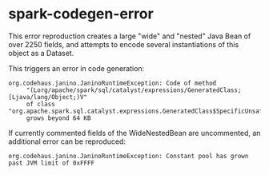 # spark-codegen-error

This error reproduction creates a large "wide" and "nested" Java Bean of over 2250 fields, and attempts to encode several instantiations of this object as a Dataset<WideNestedBean>.

This triggers an error in code generation: 
```
org.codehaus.janino.JaninoRuntimeException: Code of method
     "(Lorg/apache/spark/sql/catalyst/expressions/GeneratedClass;[Ljava/lang/Object;)V"
     of class "org.apache.spark.sql.catalyst.expressions.GeneratedClass$SpecificUnsafeProjection"
     grows beyond 64 KB
```

If currently commented fields of the WideNestedBean are uncommented, an additional error can be reproduced:
```
org.codehaus.janino.JaninoRuntimeException: Constant pool has grown past JVM limit of 0xFFFF
```
